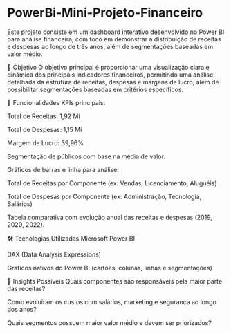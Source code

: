 # PowerBi-Mini-Projeto-Financeiro
Este projeto consiste em um dashboard interativo desenvolvido no Power BI para análise financeira, com foco em demonstrar a distribuição de receitas e despesas ao longo de três anos, além de segmentações baseadas em valor médio.

🎯 Objetivo
O objetivo principal é proporcionar uma visualização clara e dinâmica dos principais indicadores financeiros, permitindo uma análise detalhada da estrutura de receitas, despesas e margens de lucro, além de possibilitar segmentações baseadas em critérios específicos.

🧩 Funcionalidades
KPIs principais:

Total de Receitas: 1,92 Mi

Total de Despesas: 1,15 Mi

Margem de Lucro: 39,96%

Segmentação de públicos com base na média de valor.

Gráficos de barras e linha para análise:

Total de Receitas por Componente (ex: Vendas, Licenciamento, Aluguéis)

Total de Despesas por Componente (ex: Administração, Tecnologia, Salários)

Tabela comparativa com evolução anual das receitas e despesas (2019, 2020, 2022).


🛠️ Tecnologias Utilizadas
Microsoft Power BI

DAX (Data Analysis Expressions)

Gráficos nativos do Power BI (cartões, colunas, linhas e segmentações)



🧠 Insights Possíveis
Quais componentes são responsáveis pela maior parte das receitas?

Como evoluíram os custos com salários, marketing e segurança ao longo dos anos?

Quais segmentos possuem maior valor médio e devem ser priorizados?
